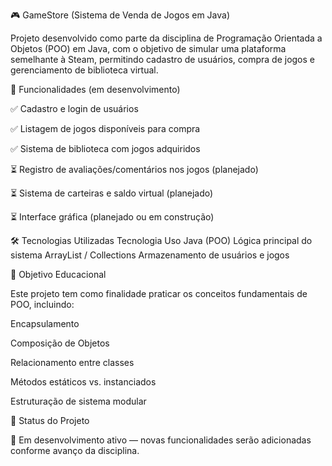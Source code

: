 🎮 GameStore (Sistema de Venda de Jogos em Java)

Projeto desenvolvido como parte da disciplina de Programação Orientada a Objetos (POO) em Java, com o objetivo de simular uma plataforma semelhante à Steam, permitindo cadastro de usuários, compra de jogos e gerenciamento de biblioteca virtual.

🚀 Funcionalidades (em desenvolvimento)

✅ Cadastro e login de usuários

✅ Listagem de jogos disponíveis para compra

✅ Sistema de biblioteca com jogos adquiridos

⏳ Registro de avaliações/comentários nos jogos (planejado)

⏳ Sistema de carteiras e saldo virtual (planejado)

⏳ Interface gráfica (planejado ou em construção)

🛠️ Tecnologias Utilizadas
Tecnologia	Uso
Java (POO)	Lógica principal do sistema
ArrayList / Collections	Armazenamento de usuários e jogos

📌 Objetivo Educacional

Este projeto tem como finalidade praticar os conceitos fundamentais de POO, incluindo:

Encapsulamento

Composição de Objetos

Relacionamento entre classes

Métodos estáticos vs. instanciados

Estruturação de sistema modular

📅 Status do Projeto

🚧 Em desenvolvimento ativo — novas funcionalidades serão adicionadas conforme avanço da disciplina.
